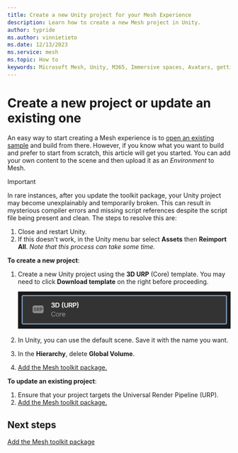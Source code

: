 ```yaml
---
title: Create a new Unity project for your Mesh Experience
description: Learn how to create a new Mesh project in Unity.
author: typride
ms.author: vinnietieto
ms.date: 12/13/2023
ms.service: mesh
ms.topic: How to
keywords: Microsoft Mesh, Unity, M365, Immersive spaces, Avatars, getting started, documentation, features
---
```


# Create a new project or update an existing one

An easy way to start creating a Mesh experience is to [open an existing sample](../getting-started/choose-your-journey.md) and build from there. However, if you know what you want to build and prefer to start from scratch, this article will get you started. You can add your own content to the scene and then upload it as an *Environment* to Mesh.

> [!IMPORTANT]
> In rare instances, after you update the toolkit package, your Unity project may become unexplainably and temporarily broken. This can result in mysterious compiler errors and missing script references despite the script file being present and clean. The steps to resolve this are:
> 1. Close and restart Unity.
> 1. If this doesn't work, in the Unity menu bar select **Assets** then **Reimport All**. *Note that this process can take some time.*

**To create a new project**:

1. Create a new Unity project using the **3D URP** (Core) template.  You may need to click **Download template** on the right before proceeding.

    ![A screenshot of the 3D URP Core template option when you create a new Unity project.](../../media/get-started-developing-mesh/image008.png)

1. In Unity, you can use the default scene. Save it with the name you want.

1. In the **Hierarchy**, delete **Global Volume**.

1. [Add the Mesh toolkit package.](add-the-mesh-toolkit-package.md)

**To update an existing project**:

1. Ensure that your project targets the Universal Render Pipeline (URP).
1. [Add the Mesh toolkit package.](add-the-mesh-toolkit-package.md)

## Next steps

[Add the Mesh toolkit package](add-the-mesh-toolkit-package.md)
